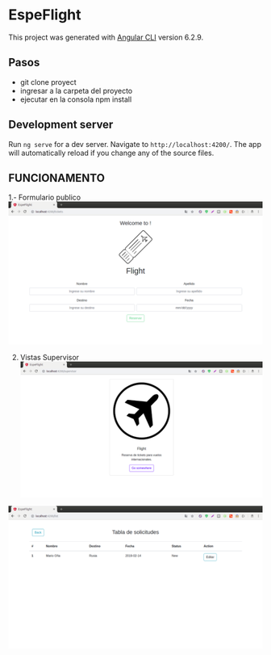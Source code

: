 # EspeFlight

This project was generated with [Angular CLI](https://github.com/angular/angular-cli) version 6.2.9.

## Pasos

* git clone proyect
* ingresar a la carpeta del proyecto
* ejecutar en la consola npm install

## Development server

Run `ng serve` for a dev server. Navigate to `http://localhost:4200/`. The app will automatically reload if you change any of the source files.

## FUNCIONAMENTO

1.- Formulario publico
![Algorithm schema](./img_readme/1.png)

2. Vistas Supervisor
![Algorithm schema](./img_readme/2.png)

![Algorithm schema](./img_readme/3.png)
